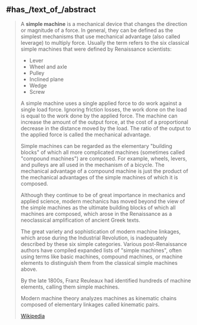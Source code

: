 

## #has_/text_of_/abstract 

> A **simple machine** is a mechanical device that changes the direction or magnitude of a force. 
> In general, they can be defined as the simplest mechanisms that use mechanical advantage 
> (also called leverage) to multiply force. 
> Usually the term refers to the six classical simple machines that were defined by Renaissance scientists:
> - Lever 
> - Wheel and axle 
> - Pulley 
> - Inclined plane
> - Wedge
> - Screw
>
> A simple machine uses a single applied force to do work against a single load force. 
> Ignoring friction losses, the work done on the load is equal to the work done by the applied force. 
> The machine can increase the amount of the output force, 
> at the cost of a proportional decrease in the distance moved by the load. 
> The ratio of the output to the applied force is called the mechanical advantage.
>
> Simple machines can be regarded as the elementary "building blocks" 
> of which all more complicated machines (sometimes called "compound machines") are composed. 
> For example, wheels, levers, and pulleys are all used in the mechanism of a bicycle. 
> The mechanical advantage of a compound machine is just 
> the product of the mechanical advantages of the simple machines of which it is composed.
>
> Although they continue to be of great importance in mechanics and applied science, 
> modern mechanics has moved beyond the view of the simple machines as the ultimate building blocks 
> of which all machines are composed, which arose in the Renaissance 
> as a neoclassical amplification of ancient Greek texts. 
> 
> The great variety and sophistication of modern machine linkages, 
> which arose during the Industrial Revolution, is inadequately described by these six simple categories. 
> Various post-Renaissance authors have compiled expanded lists of "simple machines", 
> often using terms like basic machines, compound machines, or machine elements 
> to distinguish them from the classical simple machines above. 
> 
> By the late 1800s, Franz Reuleaux had identified hundreds of machine elements, 
> calling them simple machines. 
> 
> Modern machine theory analyzes machines as kinematic chains 
> composed of elementary linkages called kinematic pairs.
>
> [Wikipedia](https://en.wikipedia.org/wiki/Simple%20machine) 


